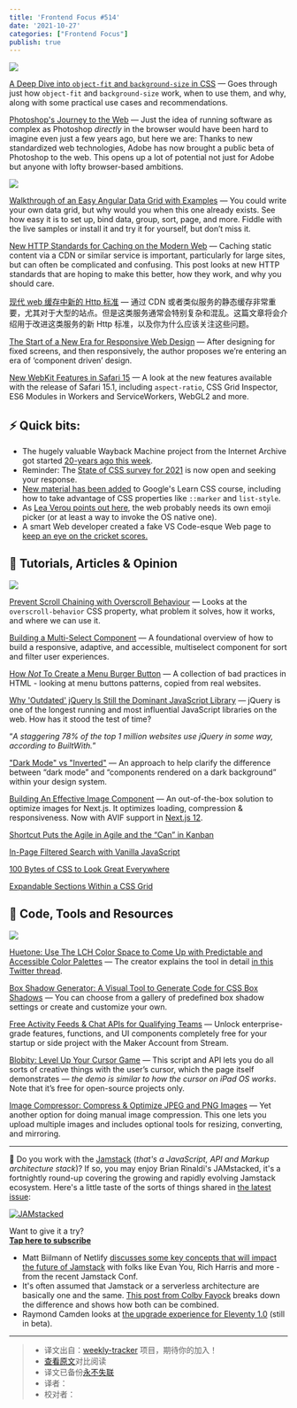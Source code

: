 ```yaml
---
title: 'Frontend Focus #514'
date: '2021-10-27'
categories: ["Frontend Focus"]
publish: true
---
```

[![](https://res.cloudinary.com/cpress/image/upload/w_1280,e_sharpen:60/v1635261725/et7pugwcsesu5b5xt3hr.jpg)](https://frontendfoc.us/link/115404/web)

[A Deep Dive into `object-fit` and `background‑size` in CSS](https://frontendfoc.us/link/115404/web "www.smashingmagazine.com") — Goes through just how `object-fit` and `background-size` work, when to use them, and why, along with some practical use cases and recommendations.

[Photoshop's Journey to the Web](https://frontendfoc.us/link/115463/web "web.dev") — Just the idea of running software as complex as Photoshop _directly_ in the browser would have been hard to imagine even just a few years ago, but here we are: Thanks to new standardized web technologies, Adobe has now brought a public beta of Photoshop to the web. This opens up a lot of potential not just for Adobe but anyone with lofty browser-based ambitions.

[![](https://copm.s3.amazonaws.com/efa5c0e1.png)](https://frontendfoc.us/link/115405/web)

[Walkthrough of an Easy Angular Data Grid with Examples](https://frontendfoc.us/link/115405/web "www.telerik.com") — You could write your own data grid, but why would you when this one already exists. See how easy it is to set up, bind data, group, sort, page, and more. Fiddle with the live samples or install it and try it for yourself, but don’t miss it.

[New HTTP Standards for Caching on the Modern Web](https://frontendfoc.us/link/115465/web "httptoolkit.tech") — Caching static content via a CDN or similar service is important, particularly for large sites, but can often be complicated and confusing. This post looks at new HTTP standards that are hoping to make this better, how they work, and why you should care.

[现代 web 缓存中新的 Http 标准](./status_targeted_caching_headers.md) — 通过 CDN 或者类似服务的静态缓存非常重要，尤其对于大型的站点。但是这类服务通常会特别复杂和混乱。这篇文章将会介绍用于改进这类服务的新 Http 标准，以及你为什么应该关注这些问题。

[The Start of a New Era for Responsive Web Design](https://frontendfoc.us/link/115406/web "uxdesign.cc") — After designing for fixed screens, and then responsively, the author proposes we’re entering an era of ‘component driven’ design.

[New WebKit Features in Safari 15](https://frontendfoc.us/link/115464/web "webkit.org") — A look at the new features available with the release of Safari 15.1, including `aspect-ratio`, CSS Grid Inspector, ES6 Modules in Workers and ServiceWorkers, WebGL2 and more.

## **⚡️ Quick bits:**

*   The hugely valuable Wayback Machine project from the Internet Archive got started [20-years ago this week](https://frontendfoc.us/link/115466/web).
*   Reminder: The [State of CSS survey for 2021](https://frontendfoc.us/link/115407/web) is now open and seeking your response.
*   [New material has been added](https://frontendfoc.us/link/115467/web) to Google's Learn CSS course, including how to take advantage of CSS properties like `::marker` and `list-style`.
*   As [Lea Verou points out here](https://frontendfoc.us/link/115468/web), the web probably needs its own emoji picker (or at least a way to invoke the OS native one).
*   A smart Web developer created a fake VS Code-esque Web page to [keep an eye on the cricket scores.](https://frontendfoc.us/link/115480/web)

## 📙 **Tutorials, Articles & Opinion**

[![](https://res.cloudinary.com/cpress/image/upload/w_1280,e_sharpen:60/v1635327997/stg0tzpvq0uhxfjxmhry.png)](https://frontendfoc.us/link/115408/web)

[Prevent Scroll Chaining with Overscroll Behaviour](https://frontendfoc.us/link/115408/web "ishadeed.com") — Looks at the `overscroll-behavior` CSS property, what problem it solves, how it works, and where we can use it.

[Building a Multi-Select Component](https://frontendfoc.us/link/115409/web "web.dev") — A foundational overview of how to build a responsive, adaptive, and accessible, multiselect component for sort and filter user experiences.

[How _Not_ To Create a Menu Burger Button](https://frontendfoc.us/link/115410/web "www.htmhell.dev") — A collection of bad practices in HTML - looking at menu buttons patterns, copied from real websites.

[Why 'Outdated' jQuery Is Still the Dominant JavaScript Library](https://frontendfoc.us/link/115469/web "thenewstack.io") — jQuery is one of the longest running and most influential JavaScript libraries on the web. How has it stood the test of time?

“_A staggering 78% of the top 1 million websites use jQuery in some way, according to BuiltWith._”

["Dark Mode" vs "Inverted"](https://frontendfoc.us/link/115470/web "bradfrost.com") — An approach to help clarify the difference between “dark mode” and “components rendered on a dark background” within your design system.

[Building An Effective Image Component](https://frontendfoc.us/link/115471/web "web.dev") — An out-of-the-box solution to optimize images for Next.js. It optimizes loading, compression & responsiveness. Now with AVIF support in [Next.js 12](https://frontendfoc.us/link/115472/web).

[Shortcut Puts the Agile in Agile and the “Can” in Kanban](https://frontendfoc.us/link/115411/web "shortcut.com")

[In-Page Filtered Search with Vanilla JavaScript](https://frontendfoc.us/link/115473/web "css-tricks.com")

[100 Bytes of CSS to Look Great Everywhere](https://frontendfoc.us/link/115413/web "www.swyx.io")

[Expandable Sections Within a CSS Grid](https://frontendfoc.us/link/115414/web "css-tricks.com")

## 🔧 **Code, Tools and Resources**

[![](https://res.cloudinary.com/cpress/image/upload/w_1280,e_sharpen:60/v1635333898/rwepc5uoexhhhmp1cra9.png)](https://frontendfoc.us/link/115474/web)

[Huetone: Use The LCH Color Space to Come Up with Predictable and Accessible Color Palettes](https://frontendfoc.us/link/115474/web "huetone.ardov.me") — The creator explains the tool in detail [in this Twitter thread](https://frontendfoc.us/link/115475/web).

[Box Shadow Generator: A Visual Tool to Generate Code for CSS Box Shadows](https://frontendfoc.us/link/115476/web "box-shadow.art") — You can choose from a gallery of predefined box shadow settings or create and customize your own.

[Free Activity Feeds & Chat APIs for Qualifying Teams](https://frontendfoc.us/link/115417/web "getstream.io") — Unlock enterprise-grade features, functions, and UI components completely free for your startup or side project with the Maker Account from Stream.

[Blobity: Level Up Your Cursor Game](https://frontendfoc.us/link/115477/web "blobity.dev") — This script and API lets you do all sorts of creative things with the user’s cursor, which the page itself demonstrates — _the demo is similar to how the cursor on iPad OS works_. Note that it’s free for open-source projects only.

[Image Compressor: Compress & Optimize JPEG and PNG Images](https://frontendfoc.us/link/115418/web "imagecompresser.com") — Yet another option for doing manual image compression. This one lets you upload multiple images and includes optional tools for resizing, converting, and mirroring.

---

🍓 Do you work with the [Jamstack](https://frontendfoc.us/link/115478/web) (_that's a JavaScript, API and Markup architecture stack_)? If so, you may enjoy Brian Rinaldi's JAMstacked, it's a fortnightly round-up covering the growing and rapidly evolving Jamstack ecosystem. Here's a little taste of the sorts of things shared in [the latest issue](https://frontendfoc.us/link/115419/web):

[![JAMstacked](https://res.cloudinary.com/cpress/image/upload/v1606129218/tvgfsuez7iifxdxzxn1t.png)](https://frontendfoc.us/link/115420/web)

Want to give it a try?  
**[Tap here to subscribe](https://frontendfoc.us/link/115421/web)**

*   Matt Biilmann of Netlify [discusses some key concepts that will impact the future of Jamstack](https://frontendfoc.us/link/115422/web) with folks like Evan You, Rich Harris and more - from the recent Jamstack Conf.
*   It's often assumed that Jamstack or a serverless architecture are basically one and the same. [This post from Colby Fayock](https://frontendfoc.us/link/115423/web) breaks down the difference and shows how both can be combined.
*   Raymond Camden looks at [the upgrade experience for Eleventy 1.0](https://frontendfoc.us/link/115424/web) (still in beta).

---
> * 译文出自：[weekly-tracker](https://github.com/FEDarling/weekly-tracker) 项目，期待你的加入！
> * [查看原文](https://frontendfoc.us/link/115403/web)对比阅读
> * 译文已备份[永不失联]()
> * 译者：
> * 校对者：